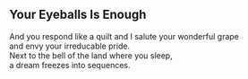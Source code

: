 Your Eyeballs Is Enough
-----------------------
And you respond like a quilt and I salute your wonderful grape  
and envy your irreducable pride.  
Next to the bell of the land where you sleep,  
a dream freezes into sequences.  
